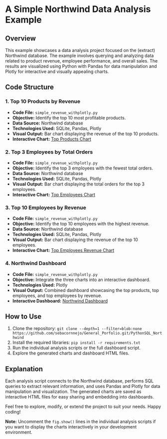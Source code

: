 # A Simple Northwind Data Analysis Example

## Overview

This example showcases a data analysis project focused on the (extract) Northwind database. The example involves querying and analyzing data related to product revenue, employee performance, and overall sales. The results are visualized using Python with Pandas for data manipulation and Plotly for interactive and visually appealing charts.

## Code Structure

### 1. Top 10 Products by Revenue

- **Code File:** `simple_revenue_withplotly.py`
- **Objective:** Identify the top 10 most profitable products.
- **Data Source:** Northwind database
- **Technologies Used:** SQLite, Pandas, Plotly
- **Visual Output:** Bar chart displaying the revenue of the top 10 products.
- **Interactive Chart:** [Top Products Chart](https://sebacornnejo.github.io/top_products_chart.html)

### 2. Top 3 Employees by Total Orders

- **Code File:** `simple_revenue_withplotly.py`
- **Objective:** Identify the top 3 employees with the fewest total orders.
- **Data Source:** Northwind database
- **Technologies Used:** SQLite, Pandas, Plotly
- **Visual Output:** Bar chart displaying the total orders for the top 3 employees.
- **Interactive Chart:** [Top Employees Chart](https://sebacornnejo.github.io/top_employees_chart.html)

### 3. Top 10 Employees by Revenue

- **Code File:** `simple_revenue_withplotly.py`
- **Objective:** Identify the top 10 employees with the highest revenue.
- **Data Source:** Northwind database
- **Technologies Used:** SQLite, Pandas, Plotly
- **Visual Output:** Bar chart displaying the revenue of the top 10 employees.
- **Interactive Chart:** [Top Employees Revenue Chart](https://sebacornnejo.github.io/top_employeessales_chart.html)

### 4. Northwind Dashboard

- **Code File:** `simple_revenue_withplotly.py`
- **Objective:** Integrate the three charts into an interactive dashboard.
- **Technologies Used:** Plotly
- **Visual Output:** Combined dashboard showcasing the top products, top employees, and top employees by revenue.
- **Interactive Dashboard:** [Northwind Dashboard](https://sebacornnejo.github.io/northwind_dashboard.html)

## How to Use

1. Clone the repository: `git clone --depth=1 --filter=blob:none https://github.com/sebacornnejo/General_Porfolio.git/PythonSQL_Northwind`
2. Install the required libraries: `pip install -r requirements.txt`
3. Run the individual analysis scripts or the full dashboard script.
4. Explore the generated charts and dashboard HTML files.

## Explanation

Each analysis script connects to the Northwind database, performs SQL queries to extract relevant information, and uses Pandas and Plotly for data manipulation and visualization. The generated charts are saved as interactive HTML files for easy sharing and embedding into dashboards.

Feel free to explore, modify, or extend the project to suit your needs. Happy coding!

**Note:** Uncomment the `fig.show()` lines in the individual analysis scripts if you want to display the charts interactively in your development environment.
